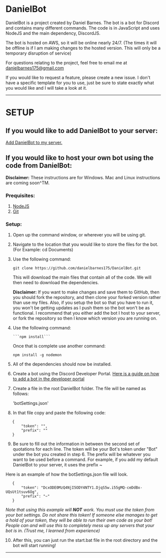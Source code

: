 # DanielBot

DanielBot is a project created by Daniel Barnes. The bot is a bot for Discord and contains many different commands. The code is in JavaScript and uses NodeJS and the main dependency, DiscordJS.

The bot is hosted on AWS, so it will be online nearly 24/7. (The times it will be offline is if I am making changes to the hosted version. This will only be a temporary disruption of service)

For questions relating to the project, feel free to email me at danielbarnes175@gmail.com

If you would like to request a feature, please create a new issue. I don't have a specific template for you to use, just be sure to state exactly what you would like and I will take a look at it.

-------------------------------------------------------------------------------------------------------

# SETUP


## If you would like to add DanielBot to your server:

[Add DanielBot to my server.](https://discordapp.com/oauth2/authorize?client_id=471814348629868565&permissions=8&scope=bot)

## If you would like to host your own bot using the code from DanielBot:
**Disclaimer:** These instructions are for Windows. Mac and Linux instructions are coming soon^TM.

### Prequisites:

1. [NodeJS](https://nodejs.org/en/)
2. [Git](https://git-scm.com/downloads)
	
### Setup:

1. Open up the command window, or wherever you will be using git.
2. Navigate to the location that you would like to store the files for the bot.
	(For Example: cd Documents)
3. Use the following command:

   ```git clone https://github.com/danielbarnes175/DanielBot.git```


	This will download the main files that contain all of the code. We will then need to download the dependencies.
	   
   **Disclaimer:** If you want to make changes and save them to GitHub, then you should fork the repository, and then clone your forked version rather than use my files. Also, if you setup the bot so that you have to run it, you won't be getting updates as I push them so the bot won't be as functional. I recommend that you either add the bot I host to your server, or fork the repository so then I know which version you are running on.
4. Use the following command:

       ```npm install```

	Once that is complete use another command:

   	  ```npm install -g nodemon```

5. All of the dependencies should now be installed.
6. Create a bot using the Discord Developer Portal. [Here is a guide on how to add a bot in the developer portal](https://discordpy.readthedocs.io/en/rewrite/discord.html)
7. Create a file in the root DanielBot folder. The file will be named as follows:

	'botSettings.json'

8. In that file copy and paste the following code:

```
   {
	   "token": "",
	   "prefix": ""
   }
```

9. Be sure to fill out the information in between the second set of quotations for each line.
The token will be your Bot's token under "Bot" under the bot you created in step 6.
The prefix will be whatever you want to be used before a command. For example, if you add my default DanielBot to your server, it uses the prefix ~

Here is an example of how the botSettings.json file will look.

```
   {
	   "token": "DcxODE0MzQ4NjI5ODY4NTY1.DjqS5w.i55gMQ-ceDdBx-UQsUt1tsuv6Og",
	   "prefix": "~"
   }
 ```

   *Note that using this example will **NOT** work. You must use the token from your bot settings. Do not share this token! If someone else manages to get a hold of your token, they will be able to run their own code as your bot! People can and will use this to completely mess up any servers that your bot is in. (Trust me, I learned from experience)*

10. After this, you can just run the start.bat file in the root directory and the bot will start running!

-------------------------------------------------------------------------------------------------------
